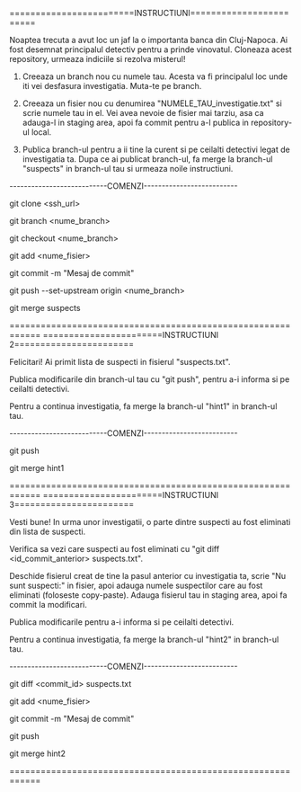 ========================INSTRUCTIUNI========================

Noaptea trecuta a avut loc un jaf la o importanta banca din Cluj-Napoca. Ai fost desemnat principalul detectiv pentru a prinde vinovatul. Cloneaza acest repository, urmeaza indiciile si rezolva misterul!

1. Creeaza un branch nou cu numele tau. Acesta va fi principalul loc unde iti vei desfasura investigatia. Muta-te pe branch.

2. Creeaza un fisier nou cu denumirea "NUMELE_TAU_investigatie.txt" si scrie numele tau in el. Vei avea nevoie de fisier mai tarziu, asa ca adauga-l in staging area, apoi fa commit pentru a-l publica in repository-ul local.

3. Publica branch-ul pentru a ii tine la curent si pe ceilalti detectivi legat de investigatia ta. Dupa ce ai publicat branch-ul, fa merge la branch-ul "suspects" in branch-ul tau si urmeaza noile instructiuni.

---------------------------COMENZI--------------------------

git clone <ssh_url>

git branch <nume_branch>

git checkout <nume_branch>

git add <nume_fisier>

git commit -m "Mesaj de commit"

git push --set-upstream origin <nume_branch>

git merge suspects

============================================================
=======================INSTRUCTIUNI 2=======================

Felicitari! Ai primit lista de suspecti in fisierul "suspects.txt".

Publica modificarile din branch-ul tau cu "git push", pentru a-i informa si pe ceilalti detectivi.

Pentru a continua investigatia, fa merge la branch-ul "hint1" in branch-ul tau.

---------------------------COMENZI--------------------------

git push

git merge hint1

============================================================
=======================INSTRUCTIUNI 3=======================

Vesti bune! In urma unor investigatii, o parte dintre suspecti au fost eliminati din lista de suspecti.

Verifica sa vezi care suspecti au fost eliminati cu "git diff <id_commit_anterior> suspects.txt". 

Deschide fisierul creat de tine la pasul anterior cu investigatia ta, scrie "Nu sunt suspecti:" in fisier, apoi adauga numele suspectilor care au fost eliminati (foloseste copy-paste). Adauga fisierul tau in staging area, apoi fa commit la modificari.

Publica modificarile pentru a-i informa si pe ceilalti detectivi.

Pentru a continua investigatia, fa merge la branch-ul "hint2" in branch-ul tau.

---------------------------COMENZI--------------------------

git diff <commit_id> suspects.txt

git add <nume_fisier>

git commit -m "Mesaj de commit"

git push

git merge hint2

============================================================
